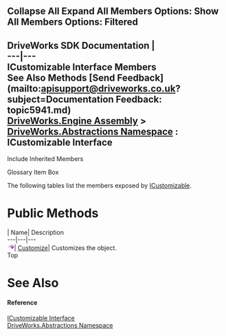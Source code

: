 Collapse All Expand All Members Options: Show All  Members Options: Filtered   
---  
DriveWorks SDK Documentation  |   
---|---  
ICustomizable Interface Members   
See Also Methods [Send Feedback](mailto:apisupport@driveworks.co.uk?subject=Documentation Feedback: topic5941.md)  
[DriveWorks.Engine Assembly](topic2156.md) > [DriveWorks.Abstractions Namespace](topic5939.md) : ICustomizable Interface  
---  
  
Include Inherited Members    


Glossary Item Box

The following tables list the members exposed by [ICustomizable](topic5941.md).

# Public Methods

| Name| Description  
---|---|---  
![ Method](dotnetimages/Method.gif)| [Customize](topic5946.md)| Customizes the object.   
Top

# See Also

#### Reference

[ICustomizable Interface](topic5941.md)   
[DriveWorks.Abstractions Namespace](topic5939.md)


